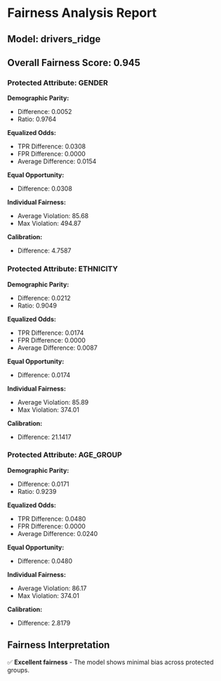 
# Fairness Analysis Report
## Model: drivers_ridge
## Overall Fairness Score: 0.945

### Protected Attribute: GENDER

**Demographic Parity:**
- Difference: 0.0052
- Ratio: 0.9764

**Equalized Odds:**
- TPR Difference: 0.0308
- FPR Difference: 0.0000
- Average Difference: 0.0154

**Equal Opportunity:**
- Difference: 0.0308

**Individual Fairness:**
- Average Violation: 85.68
- Max Violation: 494.87

**Calibration:**
- Difference: 4.7587

### Protected Attribute: ETHNICITY

**Demographic Parity:**
- Difference: 0.0212
- Ratio: 0.9049

**Equalized Odds:**
- TPR Difference: 0.0174
- FPR Difference: 0.0000
- Average Difference: 0.0087

**Equal Opportunity:**
- Difference: 0.0174

**Individual Fairness:**
- Average Violation: 85.89
- Max Violation: 374.01

**Calibration:**
- Difference: 21.1417

### Protected Attribute: AGE_GROUP

**Demographic Parity:**
- Difference: 0.0171
- Ratio: 0.9239

**Equalized Odds:**
- TPR Difference: 0.0480
- FPR Difference: 0.0000
- Average Difference: 0.0240

**Equal Opportunity:**
- Difference: 0.0480

**Individual Fairness:**
- Average Violation: 86.17
- Max Violation: 374.01

**Calibration:**
- Difference: 2.8179

## Fairness Interpretation

✅ **Excellent fairness** - The model shows minimal bias across protected groups.
